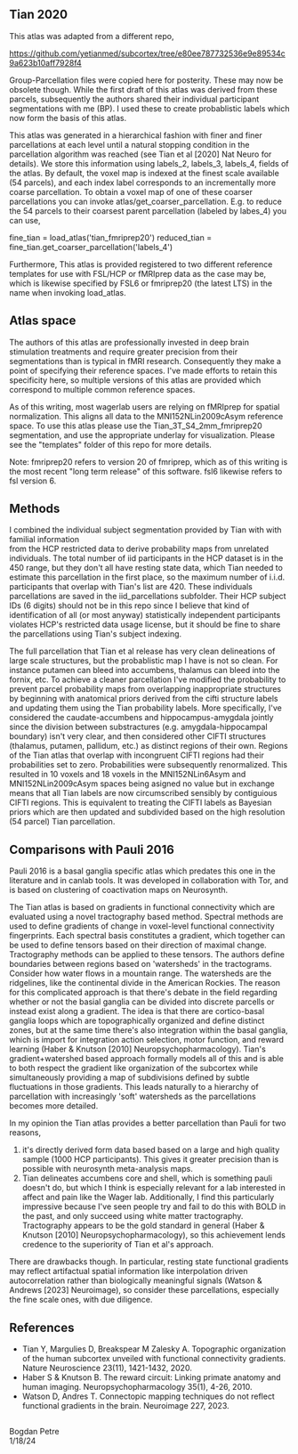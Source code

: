 ## Tian 2020

This atlas was adapted from a different repo,

https://github.com/yetianmed/subcortex/tree/e80ee787732536e9e89534c9a623b10aff7928f4

Group-Parcellation files were copied here for posterity. These may now be obsolete though.
While the first draft of this atlas was derived from these parcels, subsequently the
authors shared their individual participant segmentations with me (BP). I used these
to create probablistic labels which now form the basis of this atlas.

This atlas was generated in a hierarchical fashion with finer and finer parcellations
at each level until a natural stopping condition in the parcellation algorithm
was reached (see Tian et al \[2020\] Nat Neuro for details). We store this information
using labels_2, labels_3, labels_4, fields of the atlas. By default, the voxel map is 
indexed at the finest scale available (54 parcels), and each index label corresponds
to an incrementally more coarse parcellation. To obtain a voxel map of one of these 
coarser parcellations you can invoke atlas/get_coarser_parcellation. E.g. to reduce 
the 54 parcels to their coarsest parent parcellation (labeled by labes_4) you can use,

fine_tian = load_atlas('tian_fmriprep20')
reduced_tian = fine_tian.get_coarser_parcellation('labels_4')

Furthermore, This atlas is provided registered to two different reference templates 
for use with FSL/HCP or fMRIprep data as the case may be, which is likewise specified 
by FSL6 or fmriprep20 (the latest LTS) in the name when invoking load_atlas.

## Atlas space

The authors of this atlas are professionally invested in deep brain stimulation 
treatments and require greater precision from their segmentations than is typical
in fMRI research. Consequently they make a point of specifying their reference spaces.
I've made efforts to retain this specificity here, so multiple versions of this atlas
are provided which correspond to multiple common reference spaces.

As of this writing, most wagerlab users are relying on fMRIprep for spatial normalization.
This aligns all data to the MNI152NLin2009cAsym reference space. To use this atlas please
use the Tian_3T_S4_2mm_fmriprep20 segmentation, and use the appropriate underlay
for visualization. Please see the "templates" folder of this repo for more details.

Note: fmriprep20 refers to version 20 of fmriprep, which as of this writing is the 
most recent "long term release" of this software. fsl6 likewise refers to fsl version 6.

## Methods

I combined the individual subject segmentation provided by Tian with with familial information	
from the HCP restricted	data to	derive probability maps from unrelated individuals. The total 
number of iid participants in the HCP dataset is in the 450 range, but they don't all have 
resting state data, which Tian needed to estimate this parcellation in the first place, so the 
maximum number of i.i.d. participants that overlap with Tian's list are 420. These individuals
parcellations are saved in the iid_parcellations subfolder. Their HCP subject IDs (6 digits) 
should not be in this repo since I believe that kind of identification of all (or most anyway) 
statistically independent participants violates HCP's restricted data usage license, but it 
should be fine to share the parcellations using Tian's subject indexing.


The full parcellation that Tian et al release has very clean delineations of large scale
structures, but the probablistic map I have is not so clean. For instance putamen can
bleed into accumbens, thalamus can bleed into the fornix, etc. To achieve a cleaner parcellation 
I've modified the probability to prevent parcel probability maps from overlapping inappropriate 
structures by beginning with anatomical priors derived from the cifti structure labels and 
updating them using the Tian probability labels. More specifically, I've considered the 
caudate-accumbens and hippocampus-amygdala jointly since the division between substractures 
(e.g. amygdala-hippocampal boundary) isn't very clear, and then considered other CIFTI structures 
(thalamus, putamen, pallidum, etc.) as distinct regions of their own. Regions of the Tian atlas 
that overlap with incongruent CIFTI regions had their probabilities set to zero. Probabilities 
were subsequently renormalized. This resulted in 10 voxels and 18 voxels in the MNI152NLin6Asym 
and MNI152NLin2009cAsym spaces being asigned no value but in exchange means that all Tian labels 
are now circumscribed sensibly by contiguious CIFTI regions. This is equivalent to treating the 
CIFTI labels as Bayesian priors which are then updated and subdivided based on the high resolution 
(54 parcel) Tian parcellation.


## Comparisons with Pauli 2016

Pauli 2016 is a basal ganglia specific atlas which predates this one in the literature and in canlab tools. It 
was developed in collaboration with Tor, and is based on clustering of coactivation maps on Neurosynth. 

The Tian atlas is based on gradients in functional connectivity which are evaluated using a novel tractography based method.
Spectral methods are used to define gradients of change in voxel-level functional connectivity fingerprints. Each
spectral basis constitutes a gradient, which together can be used to define tensors based on their direction of
maximal change. Tractography methods can be applied to these tensors. The authors define boundaries between regions
based on 'watersheds' in the tractograms. Consider how water flows in a mountain range. The watersheds are the 
ridgelines, like the continental divide in the American Rockies. The reason for this complicated approach is that there's
debate in the field regarding whether or not the basial ganglia can be divided into discrete parcells or instead exist
along a gradient. The idea is that there are cortico-basal ganglia loops which are topographically organized and define
distinct zones, but at the same time there's also integration within the basal ganglia, which is import for integration
action selection, motor function, and reward learning (Haber & Knutson [2010] Neuropsychopharmacology). Tian's gradient+watershed
based approach formally models all of this and is able to both respect the gradient like organization of the subcortex
while simultaneously providing a map of subdivisions defined by subtle fluctuations in those gradients. This leads 
naturally to a hierarchy of parcellation with increasingly 'soft' watersheds as the parcellations becomes more detailed.

In my opinion the Tian atlas provides a better parcellation than Pauli for two reasons,
1) it's directly derived form data based based on a large and high quality sample (1000 HCP participants). This gives it 
greater precision than is possible with neurosynth meta-analysis maps.
2) Tian delineates accumbens core and shell, which is something pauli doesn't do, but which I think is especially relevant 
for a lab interested in affect and pain like the Wager lab. Additionally, I find this particularly impressive because I've 
seen people try and fail to do this with BOLD in the past, and only succeed using white matter tractography. Tractography 
appears to be the gold standard in general (Haber & Knutson [2010] Neuropsychopharmacology), so this achievement lends credence 
to the superiority of Tian et al's approach.

There are drawbacks though. In particular, resting state functional gradients may reflect artifactual spatial information
like interpolation driven autocorrelation rather than biologically meaningful signals (Watson & Andrews [2023] Neuroimage), so
consider these parcellations, especially the fine scale ones, with due diligence.

## References

* Tian Y, Margulies D, Breakspear M Zalesky A. Topographic organization of the human subcortex unveiled with functional
connectivity gradients. Nature Neuroscience 23(11), 1421-1432, 2020.
* Haber S & Knutson B. The reward circuit: Linking primate anatomy and human imaging. Neuropsychopharmacology 35(1), 4-26, 2010.
* Watson D, Andres T. Connectopic mapping techniques do not reflect functional gradients in the brain. Neuroimage 227, 2023.

## 

Bogdan Petre <br />
1/18/24
